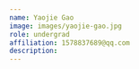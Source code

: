 ```yaml
---
name: Yaojie Gao
image: images/yaojie-gao.jpg
role: undergrad
affiliation: 1578837689@qq.com
description:
---
```

